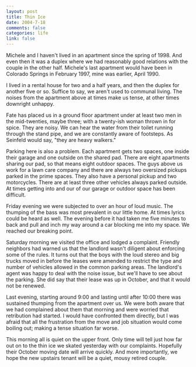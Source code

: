 ```yaml
--- 
layout: post
title: Thin Ice
date: 2004-7-18
comments: false
categories: life
link: false
---
```

Michele and I haven't lived in an apartment since the spring of 1998. And even then it was a duplex where we had reasonably good relations with the couple in the other half. Michele's last apartment would have been in Colorado Springs in February 1997, mine was earlier, April 1990.

I lived in a rental house for two and a half years, and then the duplex for another five or so. Suffice to say, we aren't used to communal living. The noises from the apartment above at times make us tense, at other times downright unhappy.

Fate has placed us in a ground floor apartment under at least two men in the mid-twenties, maybe three; with a twenty-ish woman thrown in for spice. They are noisy. We can hear the water from their toilet running through the stand pipe, and we are constantly aware of footsteps. As Seinfeld would say, "they are heavy walkers."

Parking here is also a problem. Each apartment gets two spaces, one inside their garage and one outside on the shared pad. There are eight apartments sharing our pad, so that means eight outdoor spaces. The guys above us work for a lawn care company and there are always two oversized pickups parked in the prime spaces. They also have a personal pickup and two motorcycles. There are at least three other vehicles always parked outside. At times getting into and our of our garage or outdoor space has been difficult.

Friday evening we were subjected to over an hour of loud music. The thumping of the bass was most prevalent in our little home. At times lyrics could be heard as well. The evening  before it had taken me five minutes to back and pull and inch my way around a car blocking me into my space. We reached our breaking point.

Saturday morning we visited the office and lodged a complaint. Friendly neighbors had warned us that the landlord wasn't diligent about enforcing some of the rules. It turns out that the boys with the loud stereo and big trucks moved in before the leases were amended to restrict the type and number of vehicles allowed in the common parking areas. The landlord's agent was happy to deal with the noise issue, but we'll have to see about the parking. She did say that their lease was up in October, and that it would not be renewed.

Last evening, starting around 9:00 and lasting until after 10:00 there was sustained thumping from the apartment over us. We were both aware that we had complained about them that morning and were worried that retribution had started. I would have confronted them directly, but I was afraid that all the frustration from the move and job situation would come boiling out; making a tense situation far worse.

This morning all is quiet on the upper front. Only time will tell just how far out on to the thin ice we skated yesterday with our complaints. Hopefully their October moving date will arrive quickly. And more importantly, we hope the new upstairs tenant will be a quiet, mousy retired couple.
